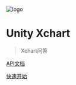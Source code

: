 ![logo](https://docsify.js.org/_media/icon.svg)

# Unity Xchart

> Xchart问答




[API文档](https://xchart.lozn.top)

[快速开始](#main)